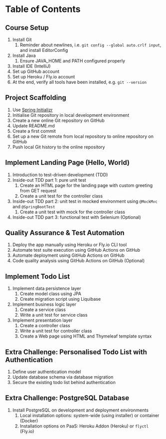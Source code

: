 # Table of Contents

## Course Setup

1. Install Git
   1. Reminder about newlines, i.e. `git config --global auto.crlf input`,
      and install EditorConfig
2. Install Java
   1. Ensure JAVA_HOME and PATH configured properly
3. Install IDE (IntelliJ)
4. Set up GitHub account
5. Set up Heroku / Fly.io account
6. At the end, verify all tools have been installed, e.g. `git --version`

## Project Scaffolding

1. Use [Spring Initializr](https://start.spring.io/)
2. Initialise Git repository in local development environment
3. Create a new online Git repository on GitHub
4. Update README.md
5. Create a first commit
6. Set up a new Git remote from local repository to online repository on GitHub
7. Push local Git history to the online repository

## Implement Landing Page (Hello, World)

1. Introduction to test-driven development (TDD)
2. Inside-out TDD part 1: pure unit test
   1. Create an HTML page for the landing page with custom greeting from GET request
   2. Create a unit test for the controller class
3. Inside-out TDD part 2: unit test in mocked environment using `@MockMvc`
   and `@SpringBootTest`
   1. Create a unit test with mock for the controller class
4. Inside-out TDD part 3: functional test with Selenium (Optional)

## Quality Assurance & Test Automation

1. Deploy the app manually using Heroku or Fly.io CLI tool
2. Automate test suite execution using GitHub Actions on GitHub
3. Automate deployment using GitHub Actions on GitHub
4. Code quality analysis using GitHub Actions on GitHub (Optional)

## Implement Todo List

1. Implement data persistence layer
   1. Create model class using JPA
   2. Create migration script using Liquibase
2. Implement business logic layer
   1. Create a service class
   2. Write a unit test for service class
3. Implement presentation layer
   1. Create a controller class
   2. Write a unit test for controller class
   3. Create a Web page using HTML and Thymeleaf template syntax

## Extra Challenge: Personalised Todo List with Authentication

<!-- 
    -- Notes --
    Security in Spring: 
    https://stackoverflow.com/questions/42148257/unit-testing-methods-using-principal-from-spring-secucrity?noredirect=1&lq=1
-->

1. Define user authentication model
2. Update database schema via database migration
3. Secure the existing todo list behind authentication

## Extra Challenge: PostgreSQL Database

1. Install PostgreSQL on development and deployment environments
   1. Local installation options: system-wide (using installer) or container
      (Docker)
   2. Installation options on PaaS: Heroku Addon (Heroku) or `flyctl` (Fly.io)
